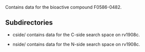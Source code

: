 Contains data for the bioactive compound F0586-0482.

## Subdirectories

- cside/ contains data for the C-side search space on rv1908c.

- nside/ contains data for the N-side search space on rv1908c.

